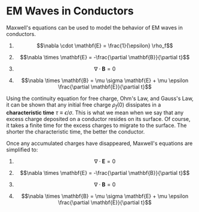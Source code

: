 # EM Waves in Conductors

Maxwell's equations can be used to model the behavior of EM waves in conductors.

1. $$\nabla \cdot \mathbf{E} = \frac{1}{\epsilon} \rho_f$$

2. $$\nabla \times \mathbf{E} = -\frac{\partial \mathbf{B}}{\partial t}$$

3. $$\nabla \cdot \mathbf{B} = 0$$

4. $$\nabla \times \mathbf{B} = \mu \sigma \mathbf{E} + \mu \epsilon \frac{\partial \mathbf{E}}{\partial t}$$

Using the continuity equation for free charge, Ohm's Law, and Gauss's Law, it can be shown that any initial free charge $\rho_f(0)$ dissipates in a **characteristic time** $\tau \equiv \epsilon / \sigma$. This is what we mean when we say that any excess charge deposited on a conductor resides on its surface. Of course, it takes a finite time for the excess charges to migrate to the surface. The shorter the characteristic time, the better the conductor.

Once any accumulated charges have disappeared, Maxwell's equations are simplified to:

1. $$\nabla \cdot \mathbf{E} = 0$$

2. $$\nabla \times \mathbf{E} = -\frac{\partial \mathbf{B}}{\partial t}$$

3. $$\nabla \cdot \mathbf{B} = 0$$

4. $$\nabla \times \mathbf{B} = \mu \sigma \mathbf{E} + \mu \epsilon \frac{\partial \mathbf{E}}{\partial t}$$

